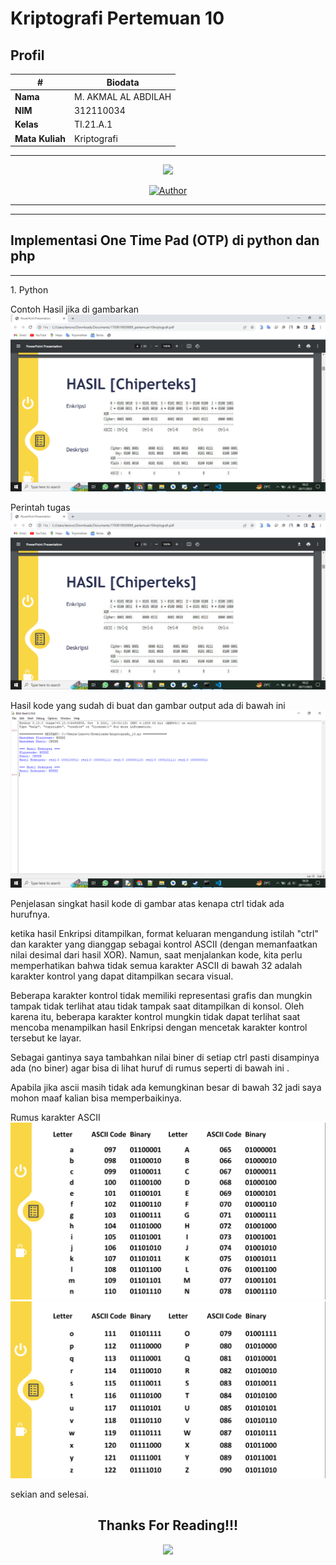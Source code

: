# Kriptografi Pertemuan 10


## Profil
| #               | Biodata                      |
| --------------- | ---------------------------- |
| **Nama**        | M. AKMAL AL ABDILAH          |
| **NIM**         | 312110034                    |
| **Kelas**       | TI.21.A.1                    |
| **Mata Kuliah** | Kriptografi                  |




<hr>

<p align="center">
 <img src="https://user-images.githubusercontent.com/91085882/137566814-9c8c078c-1c3e-475c-b23d-7f4922f74beb.gif"/>
</p>
<p align="center">
<a href="https://github.com/akmalabdilah"><img title="Author" src="https://img.shields.io/discord/102860784329052160?color=BLUE&label=M.%20AKMAL%20AL%20ABDILAH1&logo=GITHUB&logoColor=BLACK&style=plastic"></a>
<p align="center">



<hr>


<hr>

## Implementasi One Time Pad (OTP) di python dan php

<hr>

<p>
1. Python

Contoh Hasil jika di gambarkan
![Gambar 1](screenshoot/1.png)

Perintah tugas 
![Gambar 2](screenshoot/2.png)

Hasil kode yang sudah di buat dan gambar output ada di bawah ini
![Gambar 3](screenshoot/3.png)

Penjelasan singkat hasil kode di gambar atas kenapa ctrl tidak ada hurufnya.

ketika hasil Enkripsi ditampilkan, format keluaran mengandung istilah "ctrl" dan karakter yang dianggap sebagai kontrol ASCII (dengan memanfaatkan nilai desimal dari hasil XOR). Namun, saat menjalankan kode, kita perlu memperhatikan bahwa tidak semua karakter ASCII di bawah 32 adalah karakter kontrol yang dapat ditampilkan secara visual.

Beberapa karakter kontrol tidak memiliki representasi grafis dan mungkin tampak tidak terlihat atau tidak tampak saat ditampilkan di konsol. Oleh karena itu, beberapa karakter kontrol mungkin tidak dapat terlihat saat mencoba menampilkan hasil Enkripsi dengan mencetak karakter kontrol tersebut ke layar.

Sebagai gantinya saya tambahkan nilai biner di setiap ctrl pasti disampinya ada (no biner) agar bisa di lihat huruf di rumus seperti di bawah ini .

Apabila jika ascii masih tidak ada kemungkinan besar di bawah 32 jadi saya mohon maaf kalian bisa memperbaikinya.

Rumus karakter ASCII
![Gambar 4](screenshoot/4.png)
![Gambar 5](screenshoot/5.png)
<p>




<p>
 sekian and selesai.
</p>

<div>
<h2 align="center">Thanks For Reading!!!</h2>
<div align="center">
<img src="https://user-images.githubusercontent.com/91085882/222731693-24383140-7623-4e7a-a528-6621380b7be8.gif">